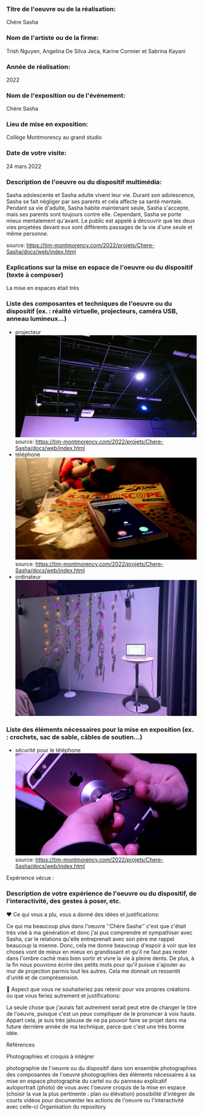 ### Titre de l'oeuvre ou de la réalisation:

Chère Sasha

### Nom de l'artiste ou de la firme:

Trish Nguyen, Angelina De Silva Jeca, Karine Cormier et Sabrina Kayani

### Année de réalisation:

2022

### Nom de l'exposition ou de l'événement:

Chère Sasha

### Lieu de mise en exposition:

Collège Montmorency au grand studio

### Date de votre visite:

24 mars 2022

### Description de l'oeuvre ou du dispositif multimédia:

Sasha adolescente et Sasha adulte vivent leur vie. Durant son adolescence, Sasha se fait négliger par ses parents et cela affecte sa santé mentale. Pendant sa vie d'adulte, Sasha habite maintenant seule, Sasha s'accepte, mais ses parents sont toujours contre elle. Cependant, Sasha se porte mieux mentalement qu'avant. Le public est appelé à découvrir que les deux vies projetées devant eux sont différents passages de la vie d'une seule et même personne.

source: https://tim-montmorency.com/2022/projets/Chere-Sasha/docs/web/index.html

### Explications sur la mise en espace de l'oeuvre ou du dispositif (texte à composer)

La mise en espaces était très 

### Liste des composantes et techniques de l'oeuvre ou du dispositif (ex. : réalité virtuelle, projecteurs, caméra USB, anneau lumineux...)

* projecteur
![jw-bug](medias/jw-bug.jpg)
source: https://tim-montmorency.com/2022/projets/Chere-Sasha/docs/web/index.html
* téléphone 
![1_ado_cell](medias/1_ado_cell.jpeg)
source: https://tim-montmorency.com/2022/projets/Chere-Sasha/docs/web/index.html
* ordinateur
![cote_beau_ordi](medias/cote_beau_ordi.png)

### Liste des éléments nécessaires pour la mise en exposition (ex. : crochets, sac de sable, câbles de soutien...)

* sécurité pour le téléphone
![38_security](medias/38_security.jpg)
source: https://tim-montmorency.com/2022/projets/Chere-Sasha/docs/web/index.html

Expérience vécue :

### Description de votre expérience de l'oeuvre ou du dispositif, de l'interactivité, des gestes à poser, etc.

❤️ Ce qui vous a plu, vous a donné des idées et justifications:

Ce qui ma beaucoup plus dans l'oeuvre ''Chère Sasha'' c'est que c'était très visé à ma génération et donc j'ai pus comprendre et sympathiser avec Sasha, car le relations qu'elle entreprenait avec son père me rappel beaucoup la mienne. Donc, cela me donne beaucoup d'espoir à voir que les choses vont de mieux en mieux en grandissant et qu'il ne faut pas rester dans l'ombre caché mais bien sortir et vivre la vie à pleine dents. De plus, à la fin nous pouvions écrire des petits mots pour qu'il puisse s'ajouter au mur de projection parmis tout les autres. Cela me donnait un ressentit d'unité et de comprésension.

🤔 Aspect que vous ne souhaiteriez pas retenir pour vos propres créations ou que vous feriez autrement et justifications:

La seule chose que j'aurais fait autrement serait peut etre de changer le titre de l'oeuvre, puisque c'est un peux compliquer de le prononcer à voix haute. Appart cela, je suis très jalouse de ne pa pouvoir faire se projet dans ma future dernière année de ma technique, parce que c'est une très bonne idée.

Références

Photographies et croquis à intégrer

photographie de l'oeuvre ou du dispositif dans son ensemble photographies des composantes de l'oeuvre photographies des éléments nécessaires à sa mise en espace photographie du cartel ou du panneau explicatif autoportrait (photo) de vous avec l'oeuvre croquis de la mise en espace (choisir la vue la plus pertinente : plan ou élévation) possibilité d'intégrer de courts vidéos pour documenter les actions de l'oeuvre ou l'interactivité avec celle-ci Organisation du repository

